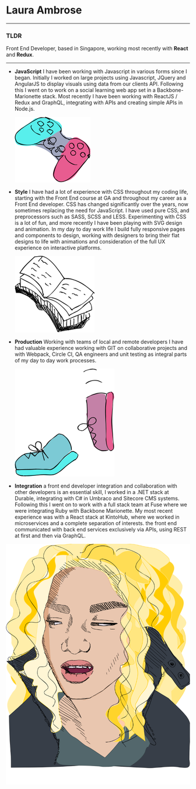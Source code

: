# Laura Ambrose

---

### TLDR

Front End Developer, based in Singapore, working most recently with **React**
and **Redux**.

---


* **JavaScript** I have been working with Javascript in various forms since I
began. Initially I worked on large projects using Javascript, JQuery and
AngularJS to display visuals using data from our clients API. Following this I
went on to work on a social learning web app set in a Backbone-Marionette stack. Most recently I have been working with ReactJS / Redux and GraphQL, integrating with APIs and creating simple APIs in Node.js.

    ![gaming controller](https://github.com/lambro/lambro/blob/master/images/gamecolour.svg "lambro")

* **Style** I have had a lot of experience with CSS throughout my coding life,
starting with the Front End course at GA and throughout my career as a Front End
developer. CSS has changed significantly over the years, now sometimes replacing
the need for JavaScript. I have used pure CSS, and preprocessors such as SASS,
SCSS and LESS. Experimenting with CSS is a lot of fun, and more recently I have
been playing with SVG design and animation. In my day to day work life I build
fully responsive pages and components to design, working with designers to bring
their flat designs to life with animations and consideration of the full UX
experience on interactive platforms.

    ![books](https://github.com/lambro/lambro/blob/master/images/books.svg "lambro")

* **Production** Working with teams of local and remote developers I have had
valuable experience working with GIT on collaborative projects and with Webpack,
Circle CI, QA engineers and unit testing as integral parts of my day to day work
processes.

    ![trainers](https://github.com/lambro/lambro/blob/master/images/trainerscolour.svg "lambro")

* **Integration** a front end developer integration and collaboration with other
developers is an essential skill, I worked in a .NET stack at Durable,
integrating with C# in Umbraco and Sitecore CMS systems. Following this I went
on to work with a full stack team at Fuse where we were integrating Ruby with
Backbone Marionette. My most recent experience was with a React stack at
KintoHub, where we worked in microservices and a complete separation of
interests. the front end communicated with back end services exclusively via
APIs, using REST at first and then via GraphQL.

![me sayng wut](https://github.com/lambro/lambro/blob/master/images/colourmoi.svg "lambro")

